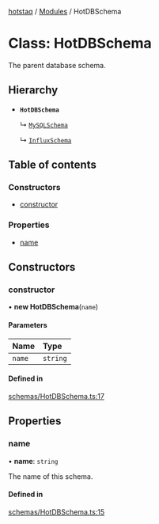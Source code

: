 [hotstaq](../README.md) / [Modules](../modules.md) / HotDBSchema

# Class: HotDBSchema

The parent database schema.

## Hierarchy

- **`HotDBSchema`**

  ↳ [`MySQLSchema`](MySQLSchema.md)

  ↳ [`InfluxSchema`](InfluxSchema.md)

## Table of contents

### Constructors

- [constructor](HotDBSchema.md#constructor)

### Properties

- [name](HotDBSchema.md#name)

## Constructors

### constructor

• **new HotDBSchema**(`name`)

#### Parameters

| Name | Type |
| :------ | :------ |
| `name` | `string` |

#### Defined in

[schemas/HotDBSchema.ts:17](https://github.com/OurFreeLight/HotStaq/blob/3e452c5/src/schemas/HotDBSchema.ts#L17)

## Properties

### name

• **name**: `string`

The name of this schema.

#### Defined in

[schemas/HotDBSchema.ts:15](https://github.com/OurFreeLight/HotStaq/blob/3e452c5/src/schemas/HotDBSchema.ts#L15)
